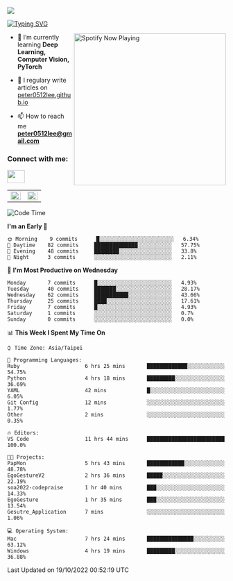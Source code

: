 ![](https://komarev.com/ghpvc/?username=peter0512lee&color=ff69b4)

[![Typing SVG](https://readme-typing-svg.herokuapp.com?color=F742BA&size=22&lines=Hi!+I'm+JYL)](https://git.io/typing-svg)

[<img src="https://spotify-now-playing.peter0512lee.vercel.app/api/spotify-playing" alt="Spotify Now Playing" width="350" align="right" />](https://open.spotify.com/user/21iyoswqgnkoe7peuesmqnhgy)

- 🌱 I’m currently learning **Deep Learning, Computer Vision, PyTorch**

- 📝 I regulary write articles on [peter0512lee.github.io](https://peter0512lee.github.io/)

- 📫 How to reach me **peter0512lee@gmail.com**

<h3 align="left">Connect with me:</h3>
<p align="left">
<a href="https://linkedin.com/in/jie-ying-li-b43a1416b" target="blank"><img align="center" src="https://raw.githubusercontent.com/rahuldkjain/github-profile-readme-generator/master/src/images/icons/Social/linked-in-alt.svg" height="30" width="40" /></a>
<!-- <a href="https://fb.com/peter0512lee" target="blank"><img align="center" src="https://raw.githubusercontent.com/rahuldkjain/github-profile-readme-generator/master/src/images/icons/Social/facebook.svg" alt="peter0512lee" height="30" width="40" /></a> -->
<!-- <a href="https://instagram.com/etiquette_ying" target="blank"><img align="center" src="https://raw.githubusercontent.com/rahuldkjain/github-profile-readme-generator/master/src/images/icons/Social/instagram.svg" alt="etiquette_ying" height="30" width="40" /></a> -->
<!-- <a href="https://medium.com/@peter0512lee" target="blank"><img align="center" src="https://raw.githubusercontent.com/rahuldkjain/github-profile-readme-generator/master/src/images/icons/Social/medium.svg" alt="@peter0512lee" height="30" width="40" /></a> -->
</p>

<table><tr><td valign="top" width="50%">

<img src="https://github-readme-stats.vercel.app/api?username=peter0512lee&hide_border=true&show_icons=true&locale=en" align="left" style="width: 100%" />

</td><td valign="top" width="50%">

<img src="https://github-readme-stats.vercel.app/api/top-langs?username=peter0512lee&hide_border=true&show_icons=true&locale=en&layout=compact" align="left" style="width: 100%" />

</td></tr></table>  

<!--START_SECTION:waka-->
![Code Time](http://img.shields.io/badge/Code%20Time-821%20hrs%2052%20mins-blue)

**I'm an Early 🐤** 

```text
🌞 Morning    9 commits      █░░░░░░░░░░░░░░░░░░░░░░░░   6.34% 
🌆 Daytime    82 commits     ██████████████░░░░░░░░░░░   57.75% 
🌃 Evening    48 commits     ████████░░░░░░░░░░░░░░░░░   33.8% 
🌙 Night      3 commits      ░░░░░░░░░░░░░░░░░░░░░░░░░   2.11%

```
📅 **I'm Most Productive on Wednesday** 

```text
Monday       7 commits      █░░░░░░░░░░░░░░░░░░░░░░░░   4.93% 
Tuesday      40 commits     ███████░░░░░░░░░░░░░░░░░░   28.17% 
Wednesday    62 commits     ███████████░░░░░░░░░░░░░░   43.66% 
Thursday     25 commits     ████░░░░░░░░░░░░░░░░░░░░░   17.61% 
Friday       7 commits      █░░░░░░░░░░░░░░░░░░░░░░░░   4.93% 
Saturday     1 commits      ░░░░░░░░░░░░░░░░░░░░░░░░░   0.7% 
Sunday       0 commits      ░░░░░░░░░░░░░░░░░░░░░░░░░   0.0%

```


📊 **This Week I Spent My Time On** 

```text
⌚︎ Time Zone: Asia/Taipei

💬 Programming Languages: 
Ruby                     6 hrs 25 mins       █████████████░░░░░░░░░░░░   54.75% 
Python                   4 hrs 18 mins       █████████░░░░░░░░░░░░░░░░   36.69% 
YAML                     42 mins             █░░░░░░░░░░░░░░░░░░░░░░░░   6.05% 
Git Config               12 mins             ░░░░░░░░░░░░░░░░░░░░░░░░░   1.77% 
Other                    2 mins              ░░░░░░░░░░░░░░░░░░░░░░░░░   0.35%

🔥 Editors: 
VS Code                  11 hrs 44 mins      █████████████████████████   100.0%

🐱‍💻 Projects: 
PapMon                   5 hrs 43 mins       ████████████░░░░░░░░░░░░░   48.78% 
EgoGestureV2             2 hrs 36 mins       █████░░░░░░░░░░░░░░░░░░░░   22.19% 
soa2022-codepraise       1 hr 40 mins        ███░░░░░░░░░░░░░░░░░░░░░░   14.33% 
EgoGesture               1 hr 35 mins        ███░░░░░░░░░░░░░░░░░░░░░░   13.54% 
Gesutre_Application      7 mins              ░░░░░░░░░░░░░░░░░░░░░░░░░   1.06%

💻 Operating System: 
Mac                      7 hrs 24 mins       ███████████████░░░░░░░░░░   63.12% 
Windows                  4 hrs 19 mins       █████████░░░░░░░░░░░░░░░░   36.88%

```


 Last Updated on 19/10/2022 00:52:19 UTC
<!--END_SECTION:waka-->


<!--
**peter0512lee/peter0512lee** is a ✨ _special_ ✨ repository because its `README.md` (this file) appears on your GitHub profile.

